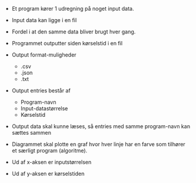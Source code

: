 - Et program kører 1 udregning på noget input data. 
- Input data kan ligge i en fil
- Fordel i at den samme data bliver brugt hver gang. 

- Programmet outputter siden kørselstid i en fil
- Output format-muligheder
  - .csv
  - .json
  - .txt
- Output entries består af
  - Program-navn
  - Input-datastørrelse
  - Kørselstid
- Output data skal kunne læses, så entries med samme program-navn kan sættes sammen

- Diagrammet skal plotte en graf hvor hver linje har en farve som tilhører et særligt program (algoritme).
- Ud af x-aksen er inputstørrelsen
- Ud af y-aksen er kørselstiden